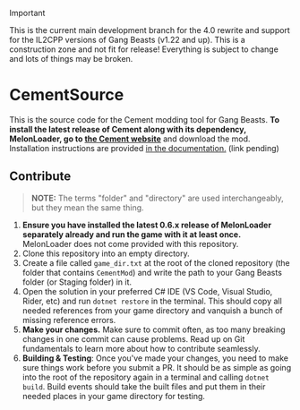> [!IMPORTANT]
> This is the current main development branch for the 4.0 rewrite and support for the IL2CPP versions of Gang Beasts (v1.22 and up). This is a construction zone and not fit for release! Everything is subject to change and lots of things may be broken.

# CementSource

This is the source code for the Cement modding tool for Gang Beasts. **To install the latest release of Cement along with its dependency, MelonLoader, go to [the Cement website](https://cementgb.github.io)** and download the mod. Installation instructions are provided [in the documentation.]() (link pending)

## Contribute

> **NOTE:** The terms "folder" and "directory" are used interchangeably, but they mean the same thing.

1. **Ensure you have installed the latest 0.6.x release of MelonLoader separately already and run the game with it at least once.** MelonLoader does not come provided with this repository.
2. Clone this repository into an empty directory.
3. Create a file called `game_dir.txt` at the root of the cloned repository (the folder that contains `CementMod`) and write the path to your Gang Beasts folder (or Staging folder) in it.
4. Open the solution in your preferred C# IDE (VS Code, Visual Studio, Rider, etc) and run `dotnet restore` in the terminal. This should copy all needed references from your game directory and vanquish a bunch of missing reference errors.
5. **Make your changes.** Make sure to commit often, as too many breaking changes in one commit can cause problems. Read up on Git fundamentals to learn more about how to contribute seamlessly.
6. **Building & Testing**: Once you've made your changes, you need to make sure things work before you submit a PR. It should be as simple as going into the root of the repository again in a terminal and calling `dotnet build`. Build events should take the built files and put them in their needed places in your game directory for testing.
